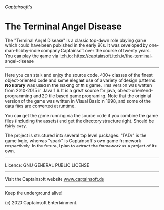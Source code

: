###### Captainsoft's
# The Terminal Angel Disease


The "Terminal Angel Disease" is a classic top-down role 
playing game which could have been published in the early 90s. 
It was developed by one-man-hobby-indie company Captainsoft over the 
course of twenty years.  
You can play the game via Itch.io: https://captainsoft.itch.io/the-terminal-angel-disease

---
Here you can stalk and enjoy the source code. 400+ classes of the finest object-oriented code
and some elegant use of a variety of design patterns. 
**No library** was used in the making of this game. This version was written 
from 2010-2015 in Java 1.6. It is a great source for java, object-orientend-programming
and 2D tile based game programing. Note that the originial version of the
game was written in Visual Basic in 1998, and some of the data files are 
converted at runtime.

You can get the game running via the source code if you combine the 
game files (including the assets) and get the directory structure right. 
Should be fairly easy.

The project is structured into several top level packages. "TADr" is the game 
logic, whereas "spark" is Captainsoft's own game framework respectively. In the 
future, I plan to extract the framework as a project of its own.

---
Licence: GNU GENERAL PUBLIC LICENSE

---
Visit the Captainsoft website
www.captainsoft.de



---
Keep the underground alive!

(c) 2020 Captainsoft Entertainment.

